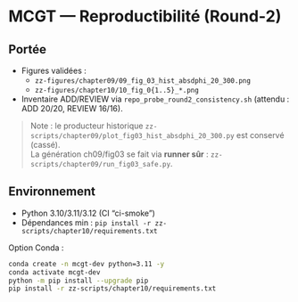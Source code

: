 # MCGT — Reproductibilité (Round-2)

## Portée
- Figures validées :  
  - `zz-figures/chapter09/09_fig_03_hist_absdphi_20_300.png`  
  - `zz-figures/chapter10/10_fig_0{1..5}_*.png`
- Inventaire ADD/REVIEW via `repo_probe_round2_consistency.sh` (attendu : ADD 20/20, REVIEW 16/16).

> Note : le producteur historique `zz-scripts/chapter09/plot_fig03_hist_absdphi_20_300.py` est conservé (cassé).  
> La génération ch09/fig03 se fait via **runner sûr** : `zz-scripts/chapter09/run_fig03_safe.py`.

## Environnement
- Python 3.10/3.11/3.12 (CI “ci-smoke”)
- Dépendances min : `pip install -r zz-scripts/chapter10/requirements.txt`

Option Conda :
```bash
conda create -n mcgt-dev python=3.11 -y
conda activate mcgt-dev
python -m pip install --upgrade pip
pip install -r zz-scripts/chapter10/requirements.txt
